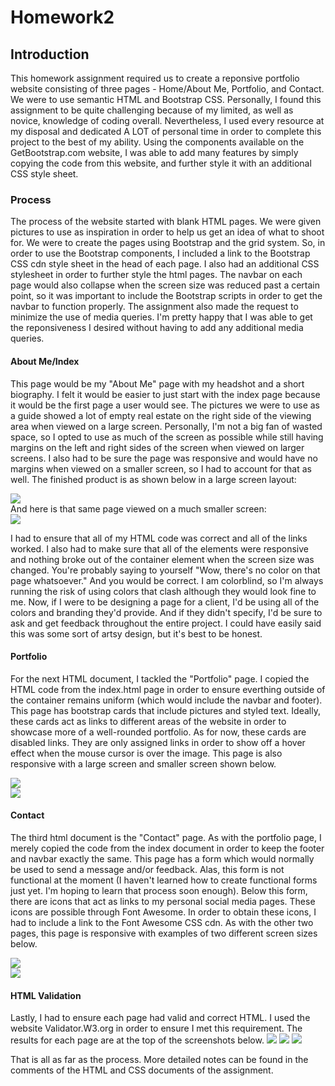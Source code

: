 # Homework2

## Introduction

This homework assignment required us to create a reponsive portfolio website consisting of three pages - Home/About Me, Portfolio, and Contact. We were to use semantic HTML and Bootstrap CSS.
Personally, I found this assignment to be quite challenging because of my limited, as well as novice, knowledge of coding overall. Nevertheless, I used every resource at my disposal and dedicated A LOT of personal time in order to complete this project to the best of my ability. Using the components available on the GetBootstrap.com website, I was able to add many features by simply copying the code from this website, and further style it with an additional CSS style sheet. 

### Process

The process of the website started with blank HTML pages. We were given pictures to use as inspiration in order to help us get an idea of what to shoot for. We were to create the pages using Bootstrap and the grid system. So, in order to use the Bootstrap components, I included a link to the Bootstrap CSS cdn style sheet in the head of each page. I also had an additional CSS stylesheet in order to further style the html pages. The navbar on each page would also collapse when the screen size was reduced past a certain point, so it was important to include the Bootstrap scripts in order to get the navbar to function properly. The assignment also made the request to minimize the use of media queries. I'm pretty happy that I was able to get the reponsiveness I desired without having to add any additional media queries. 

#### About Me/Index

 This page would be my "About Me" page with my headshot and a short biography. I felt it would be easier to just start with the index page because it would be the first page a user would see. The pictures we were to use as a guide showed a lot of empty real estate on the right side of the viewing area when viewed on a large screen. Personally, I'm not a big fan of wasted space, so I opted to use as much of the screen as possible while still having margins on the left and right sides of the screen when viewed on larger screens. I also had to be sure the page was responsive and would have no margins when viewed on a smaller screen, so I had to account for that as well. The finished product is as shown below in a large screen layout: 

![](assets/about1.png)
</br>
And here is that same page viewed on a much smaller screen:
</br>
![](assets/about2.png)


I had to ensure that all of my HTML code was correct and all of the links worked. I also had to make sure that all of the elements were responsive and nothing broke out of the container element when the screen size was changed. You're probably saying to yourself "Wow, there's no color on that page whatsoever." And you would be correct. I am colorblind, so I'm always running the risk of using colors that clash although they would look fine to me. Now, if I were to be designing a page for a client, I'd be using all of the colors and branding they'd provide. And if they didn't specify, I'd be sure to ask and get feedback throughout the entire project. I could have easily said this was some sort of artsy design, but it's best to be honest. 

#### Portfolio

For the next HTML document, I tackled the "Portfolio" page. I copied the HTML code from the index.html page in order to ensure everthing outside of the container remains uniform (which would include the navbar and footer). This page has bootstrap cards that include pictures and styled text. Ideally, these cards act as links to different areas of the website in order to showcase more of a well-rounded portfolio. As for now, these cards are disabled links. They are only assigned links in order to show off a hover effect when the mouse cursor is over the image. This page is also responsive with a large screen and smaller screen shown below. 

![](assets/port1.png)
</br>
![](assets/port2.png)

#### Contact

The third html document is the "Contact" page. As with the portfolio page, I merely copied the code from the index document in order to keep the footer and navbar exactly the same. This page has a form which would normally be used to send a message and/or feedback. Alas, this form is not functional at the moment (I haven't learned how to create functional forms just yet. I'm hoping to learn that process soon enough). Below this form, there are icons that act as links to my personal social media pages. These icons are possible through Font Awesome. In order to obtain these icons, I had to include a link to the Font Awesome CSS cdn. As with the other two pages, this page is responsive with examples of two different screen sizes below.

![](assets/contact1.png)
</br>
![](assets/contact2.png)


#### HTML Validation

Lastly, I had to ensure each page had valid and correct HTML. I used the website Validator.W3.org in order to ensure I met this requirement. The results for each page are at the top of the screenshots below.
![](assets/validate1.png)
![](assets/validate2.png)
![](assets/validate3.png)

That is all as far as the process. More detailed notes can be found in the comments of the HTML and CSS documents of the assignment. 

